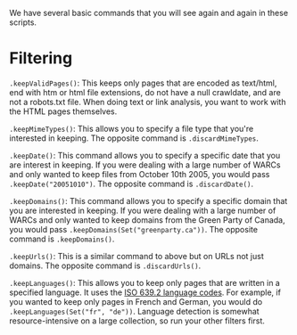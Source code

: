 We have several basic commands that you will see again and again in these scripts.

# Filtering

`.keepValidPages()`: This keeps only pages that are encoded as text/html, end with htm or html file extensions, do not have a null crawldate, and are not a robots.txt file. When doing text or link analysis, you want to work with the HTML pages themselves.

`.keepMimeTypes()`: This allows you to specify a file type that you're interested in keeping. The opposite command is `.discardMimeTypes`.

`.keepDate()`: This command allows you to specify a specific date that you are interest in keeping. If you were dealing with a large number of WARCs and only wanted to keep files from October 10th 2005, you would pass `.keepDate("20051010")`. The opposite command is `.discardDate()`.

`.keepDomains()`: This command allows you to specify a specific domain that you are interested in keeping. If you were dealing with a large number of WARCs and only wanted to keep domains from the Green Party of Canada, you would pass `.keepDomains(Set("greenparty.ca"))`. The opposite command is `.keepDomains()`.

`.keepUrls()`: This is a similar command to above but on URLs not just domains. The opposite command is `.discardUrls()`.

`.keepLanguages()`: This allows you to keep only pages that are written in a specified language. It uses the [ISO 639.2 language codes](https://www.loc.gov/standards/iso639-2/php/code_list.php). For example, if you wanted to keep only pages in French and German, you would do `.keepLanguages(Set("fr", "de"))`. Language detection is somewhat resource-intensive on a large collection, so run your other filters first.
